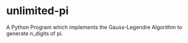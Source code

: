# unlimited-pi
A Python Program which implements the Gauss-Legendre Algorithm to generate n_digits of pi.
